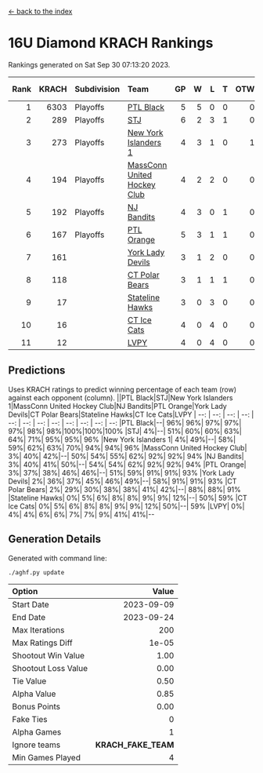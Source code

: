 [<- back to the index](readme.md)
# 16U Diamond KRACH Rankings
Rankings generated on Sat Sep 30 07:13:20 2023.

Rank|KRACH|Subdivision|Team|GP|W|L|T|OTW|OTL|SoS|Exp Wins|Win Diff
---:|---:|:---|:---|---:|---:|---:|---:|---:|---:|---:|---:|---:
1|6303|Playoffs|[PTL Black](https://gamesheetstats.com/seasons/3663/teams/140833/schedule)|5|5|0|0|0|0|166|5.8|-0.0
2|289|Playoffs|[STJ](https://gamesheetstats.com/seasons/3663/teams/140841/schedule)|6|2|3|1|0|1|1928|3.3|-0.0
3|273|Playoffs|[New York Islanders 1](https://gamesheetstats.com/seasons/3663/teams/140847/schedule)|4|3|1|0|1|0|123|3.8|-0.0
4|194|Playoffs|[MassConn United Hockey Club](https://gamesheetstats.com/seasons/3663/teams/140835/schedule)|4|2|2|0|0|0|2530|2.8|-0.0
5|192|Playoffs|[NJ Bandits](https://gamesheetstats.com/seasons/3663/teams/140836/schedule)|4|3|0|1|0|0|35|4.4|0.0
6|167|Playoffs|[PTL Orange](https://gamesheetstats.com/seasons/3663/teams/140842/schedule)|5|3|1|1|0|0|108|4.4|0.0
7|161||[York Lady Devils](https://gamesheetstats.com/seasons/3663/teams/140845/schedule)|3|1|2|0|0|0|1049|1.9|0.0
8|118||[CT Polar Bears](https://gamesheetstats.com/seasons/3663/teams/140834/schedule)|3|1|1|1|0|0|103|2.4|0.0
9|17||[Stateline Hawks](https://gamesheetstats.com/seasons/3663/teams/140840/schedule)|3|0|3|0|0|0|140|0.9|0.0
10|16||[CT Ice Cats](https://gamesheetstats.com/seasons/3663/teams/140846/schedule)|4|0|4|0|0|0|1374|0.9|0.0
11|12||[LVPY](https://gamesheetstats.com/seasons/3663/teams/140844/schedule)|4|0|4|0|0|0|159|0.9|0.0

## Predictions
Uses KRACH ratings to predict winning percentage of each team (row) against each opponent (column).
||PTL Black|STJ|New York Islanders 1|MassConn United Hockey Club|NJ Bandits|PTL Orange|York Lady Devils|CT Polar Bears|Stateline Hawks|CT Ice Cats|LVPY
| --: | --: | --: | --: | --: | --: | --: | --: | --: | --: | --: | --: 
|PTL Black|--| 96%| 96%| 97%| 97%| 97%| 98%| 98%|100%|100%|100%
|STJ|  4%|--| 51%| 60%| 60%| 63%| 64%| 71%| 95%| 95%| 96%
|New York Islanders 1|  4%| 49%|--| 58%| 59%| 62%| 63%| 70%| 94%| 94%| 96%
|MassConn United Hockey Club|  3%| 40%| 42%|--| 50%| 54%| 55%| 62%| 92%| 92%| 94%
|NJ Bandits|  3%| 40%| 41%| 50%|--| 54%| 54%| 62%| 92%| 92%| 94%
|PTL Orange|  3%| 37%| 38%| 46%| 46%|--| 51%| 59%| 91%| 91%| 93%
|York Lady Devils|  2%| 36%| 37%| 45%| 46%| 49%|--| 58%| 91%| 91%| 93%
|CT Polar Bears|  2%| 29%| 30%| 38%| 38%| 41%| 42%|--| 88%| 88%| 91%
|Stateline Hawks|  0%|  5%|  6%|  8%|  8%|  9%|  9%| 12%|--| 50%| 59%
|CT Ice Cats|  0%|  5%|  6%|  8%|  8%|  9%|  9%| 12%| 50%|--| 59%
|LVPY|  0%|  4%|  4%|  6%|  6%|  7%|  7%|  9%| 41%| 41%|--

## Generation Details

Generated with command line:
```
./aghf.py update
```

| Option | Value |
| :----- | ----: |
| Start Date | 2023-09-09 |
| End Date | 2023-09-24 |
| Max Iterations | 200 |
| Max Ratings Diff | 1e-05 |
| Shootout Win Value | 1.00 |
| Shootout Loss Value | 0.00 |
| Tie Value | 0.50 |
| Alpha Value | 0.85 |
| Bonus Points | 0.00 |
| Fake Ties | 0 |
| Alpha Games | 1 |
| Ignore teams | __KRACH_FAKE_TEAM__ |
| Min Games Played | 4 |

